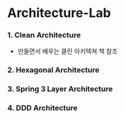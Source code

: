 # Architecture-Lab
### 1. Clean Architecture
- 만들면서 배우는 클린 아키텍쳐 책 참조

### 2. Hexagonal Architecture

### 3. Spring 3 Layer Architecture

### 4. DDD Architecture